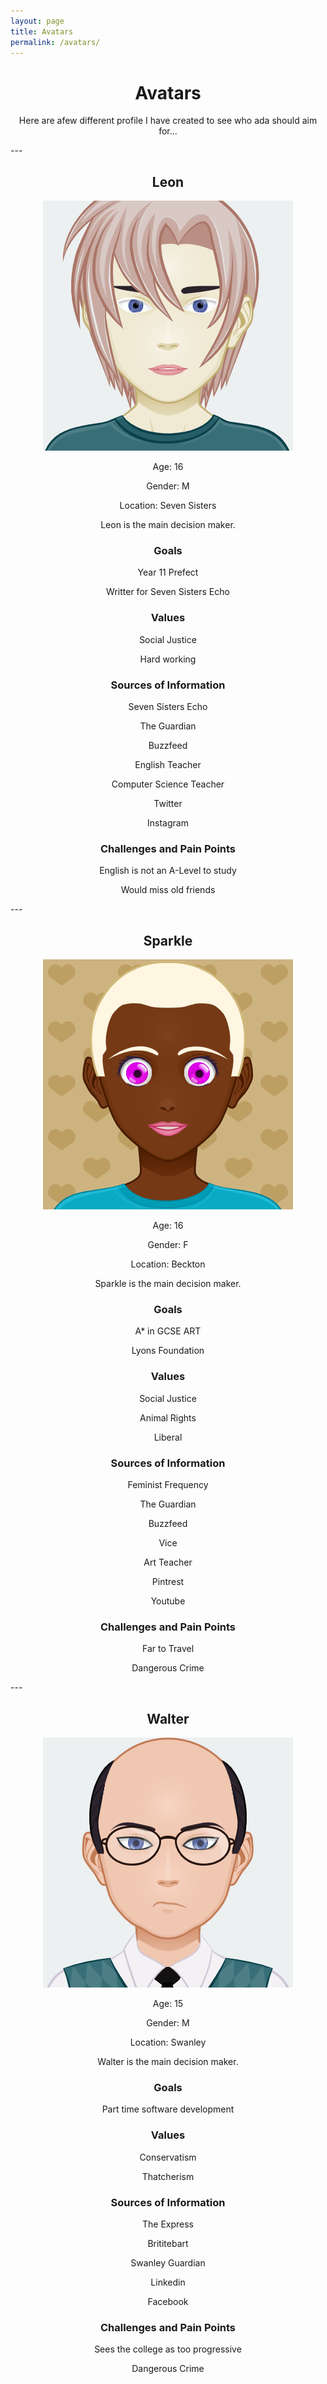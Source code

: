 ```yaml
---
layout: page
title: Avatars
permalink: /avatars/
---
```

<center>
<h1>Avatars</h1>
Here are afew different profile I have created to see who ada should aim for...
<p></p>
<p></p>
</center>
---
<center>
<h2>Leon</h2>
<img src="/assets/Leon.png" class="img-responsive" alt="">
<blockquote class="imgur-embed-pub" lang="en" data-id="a/f2k7Rwc"><a href="//imgur.com/f2k7Rwc"></a></blockquote><script async src="//s.imgur.com/min/embed.js" charset="utf-8"></script>
<p></p>
Age: 16
<p></p>
Gender: M
<p></p>
Location: Seven Sisters
<p></p>
Leon is the main decision maker.
<p></p>
<p></p>
<h3>Goals</h3>
Year 11 Prefect
<p></p>
Writter for Seven Sisters Echo
<p></p>
<p></p>
<h3>Values</h3>
Social Justice
<p></p>
Hard working
<p></p>
<p></p>
<h3>Sources of Information</h3>
Seven Sisters Echo
<p></p>
The Guardian
<p></p>
Buzzfeed
<p></p>
English Teacher
<p></p>
Computer Science Teacher
<p></p>
Twitter
<p></p>
Instagram
<p></p>
<p></p>
<h3>Challenges and Pain Points</h3>
English is not an A-Level to study
<p></p>
Would miss old friends
<p></p>
</center>

<p></p>
<p></p>
<p></p>
---

<center>
<h2>Sparkle</h2>
<img src="/assets/sparkle.png" class="img-responsive" alt="">
<p></p>
Age: 16
<p></p>
Gender: F
<p></p>
Location: Beckton
<p></p>
Sparkle is the main decision maker.
<p></p>
<p></p>
<h3>Goals</h3>
A* in GCSE ART
<p></p>
Lyons Foundation
<p></p>
<p></p>
<h3>Values</h3>
Social Justice
<p></p>
Animal Rights
<p></p>
Liberal
<p></p>
<p></p>
<h3>Sources of Information</h3>
Feminist Frequency
<p></p>
The Guardian
<p></p>
Buzzfeed
<p></p>
Vice
<p></p>
Art Teacher
<p></p>
Pintrest
<p></p>
Youtube
<p></p>
<p></p>
<h3>Challenges and Pain Points</h3>
Far to Travel
<p></p>
Dangerous Crime
<p></p>
</center>

<p></p>
<p></p>
<p></p>
---

<center>
<h2>Walter</h2>
<img src="/assets/walter.png" class="img-responsive" alt="">
<p></p>
Age: 15
<p></p>
Gender: M
<p></p>
Location: Swanley
<p></p>
Walter is the main decision maker.
<p></p>
<p></p>
<h3>Goals</h3>
Part time software development
<p></p>
<p></p>
<h3>Values</h3>
Conservatism
<p></p>
Thatcherism
<p></p>
<p></p>
<h3>Sources of Information</h3>
The Express
<p></p>
Brititebart
<p></p>
Swanley Guardian 
<p></p>
Linkedin
<p></p>
Facebook
<p></p>
<p></p>
<h3>Challenges and Pain Points</h3>
Sees the college as too progressive
<p></p>
Dangerous Crime
<p></p>
</center>

